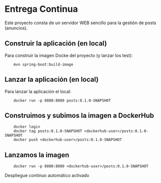 # Entrega Continua

Este proyecto consta de un servidor WEB sencillo para la gestión de posts (anuncios).

## Construir la aplicación (en local)

Para construir la imagen Docke del proyecto (y lanzar los test):

```
    mvn spring-boot:build-image
```

## Lanzar la aplicación (en local)

Para lanzar la aplicación el local:

```
    docker run -p 8080:8080 posts:0.1.0-SNAPSHOT
```

## Construimos y subimos la imagen a DockerHub

```
    docker login
    docker tag posts:0.1.0-SNAPSHOT <dockerhub-user>/posts:0.1.0-SNAPSHOT
    docker push <dockerhub-user>/posts:0.1.0-SNAPSHOT
```

## Lanzamos la imagen

```
    docker run -p 8080:8080 <dockerhub-user>/posts:0.1.0-SNAPSHOT
```
Despliegue continuo automático activado


